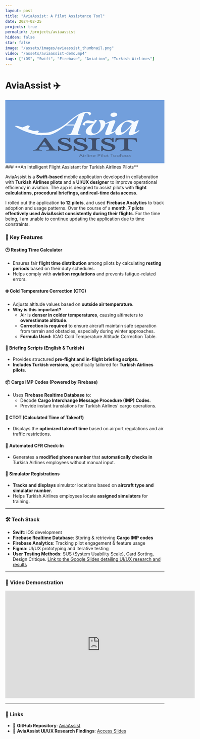 ```yaml
---
layout: post
title: "AviaAssist: A Pilot Assistance Tool"
date: 2024-02-25
projects: true
permalink: /projects/aviaassist
hidden: false
star: false
image: "/assets/images/aviaassist_thumbnail.png"
video: "/assets/aviaassist-demo.mp4"
tags: ["iOS", "Swift", "Firebase", "Aviation", "Turkish Airlines"]
---
```

# AviaAssist ✈️  
<img src="/assets/images/aviaassist_thumbnail.png" alt="AviaAssist Screenshot" width="600" height = "200">
### **An Intelligent Flight Assistant for Turkish Airlines Pilots**  

AviaAssist is a **Swift-based** mobile application developed in collaboration with **Turkish Airlines pilots** and a **UI/UX designer** to improve operational efficiency in aviation. The app is designed to assist pilots with **flight calculations, procedural briefings, and real-time data access**.

I rolled out the application **to 12 pilots**, and used **Firebase Analytics** to track adoption and usage patterns. Over the course of a **month**, **7 pilots effectively used AviaAssist consistently during their flights**. For the time being, I am unable to continue updating the application due to time constraints.


### **🌟 Key Features**
#### **🕒 Resting Time Calculator**
- Ensures fair **flight time distribution** among pilots by calculating **resting periods** based on their duty schedules.
- Helps comply with **aviation regulations** and prevents fatigue-related errors.

#### **❄️ Cold Temperature Correction (CTC)**
- Adjusts altitude values based on **outside air temperature**.
- **Why is this important?**  
  - Air is **denser in colder temperatures**, causing altimeters to **overestimate altitude**.  
  - **Correction is required** to ensure aircraft maintain safe separation from terrain and obstacles, especially during winter approaches.  
  - **Formula Used:** ICAO Cold Temperature Altitude Correction Table.

#### **📜 Briefing Scripts (English & Turkish)**
- Provides structured **pre-flight and in-flight briefing scripts**.  
- **Includes Turkish versions**, specifically tailored for **Turkish Airlines pilots**.

#### **📦 Cargo IMP Codes (Powered by Firebase)**
- Uses **Firebase Realtime Database** to:
  - Decode **Cargo Interchange Message Procedure (IMP) Codes**.  
  - Provide instant translations for Turkish Airlines’ cargo operations.

#### **🛫 CTOT (Calculated Time of Takeoff)**
- Displays the **optimized takeoff time** based on airport regulations and air traffic restrictions.

#### **📲 Automated CFR Check-In**
- Generates a **modified phone number** that **automatically checks in** Turkish Airlines employees without manual input.

#### **📍 Simulator Registrations**
- **Tracks and displays** simulator locations based on **aircraft type and simulator number**.  
- Helps Turkish Airlines employees locate **assigned simulators** for training.

---

### **🛠️ Tech Stack**
- **Swift**: iOS development  
- **Firebase Realtime Database**: Storing & retrieving **Cargo IMP codes**  
- **Firebase Analytics**: Tracking pilot engagement & feature usage  
- **Figma**: UI/UX prototyping and iterative testing  
- **User Testing Methods**: SUS (System Usability Scale), Card Sorting, Design Critique. [Link to the Google Slides detailing UI/UX research and results](https://docs.google.com/presentation/d/1hm6m8ilYLwCuvlFCgRplh7UrmUc5W0yL5VoxtQLJvN4/edit?usp=sharing) 

---

### 🎥 **Video Demonstration**
<iframe width="600" height="340" src="https://www.youtube.com/embed/WBDuho0EyIU" frameborder="0" allowfullscreen></iframe>


---

### **🔗 Links**
- 📂 **GitHub Repository**: [AviaAssist](https://github.com/aydaruya/AviaAssist)  
- 📂 **AviaAssist UI/UX Research Findings**: [Access Slides](https://docs.google.com/presentation/d/1hm6m8ilYLwCuvlFCgRplh7UrmUc5W0yL5VoxtQLJvN4/edit?usp=sharing)  
